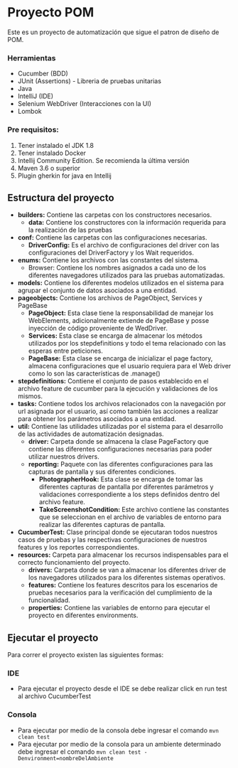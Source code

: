 # Proyecto POM

Este es un proyecto de automatización que sigue el patron de diseño de POM.

### Herramientas

* Cucumber (BDD)
* JUnit (Assertions) - Libreria de pruebas unitarias
* Java
* IntelliJ (IDE)
* Selenium WebDriver (Interacciones con la UI)
* Lombok

### Pre requisitos:

1. Tener instalado el JDK 1.8
2. Tener instalado Docker
3. Intellij Community Edition. Se recomienda la última versión
4. Maven 3.6 o superior
5. Plugin gherkin for java en Intellij

## Estructura del proyecto

* **builders:** Contiene las carpetas con los constructores necesarios.
    * **data:** Contiene los constructores con la información requerida para la realización de las pruebas
* **conf:** Contiene las carpetas con las configuraciones necesarias.
    * **DriverConfig:** Es el archivo de configuraciones del driver con las configuraciones del DriverFactory y los Wait requeridos.
* **enums:** Contiene los archivos con las constantes del sistema.
    * Browser: Contiene los nombres asignados a cada uno de los diferentes navegadores utilizados para las pruebas automatizadas.
* **models:** Contiene los diferentes modelos utilizados en el sistema para agrupar el conjunto de datos asociados a una entidad.
* **pageobjects:** Contiene los archivos de PageObject, Services y PageBase
    * **PageObject:** Esta clase tiene la responsabilidad de manejar los WebElements, adicionalmente extiende de PageBase y posse inyección de código proveniente de WedDriver.
    * **Services:** Esta clase se encarga de almacenar los métodos utilizados por los stepdefinitions y todo el tema relacionado con las esperas entre peticiones.
    * **PageBase:** Esta clase se encarga de inicializar el page factory, almacena configuraciones que el usuario requiera para el Web driver como lo son las características de .manage()
* **stepdefinitions:** Contiene el conjunto de pasos establecido en el archivo feature de cucumber para la ejecución y validaciones de los mismos.
* **tasks:** Contiene todos los archivos relacionados con la navegación por url asignada por el usuario, así como también las acciones a realizar para obtener los parámetros asociados a una entidad.
* **util:** Contiene las utilidades utilizadas por el sistema para el desarrollo de las actividades de automatización designadas.
    * **driver:** Carpeta donde se almacena la clase PageFactory que contiene las diferentes configuraciones necesarias para poder utilizar nuestros drivers.
    * **reporting:** Paquete con las diferentes configuraciones para las capturas de pantalla y sus diferentes condiciones.
        * **PhotographerHook:** Esta clase se encarga de tomar las diferentes capturas de pantalla por diferentes parámetros y validaciones correspondiente a los steps definidos dentro del archivo feature.
        * **TakeScreenshotCondition:** Este archivo contiene las constantes que se seleccionan en el archivo de variables de entorno para realizar las diferentes capturas de pantalla.
* **CucumberTest:** Clase principal donde se ejecutaran todos nuestros casos de pruebas y las respectivas configuraciones de nuestros features y los reportes correspondientes.
* **resources:** Carpeta para almacenar los recursos indispensables para el correcto funcionamiento del proyecto.
    * **drivers:** Carpeta donde se van a almacenar los diferentes driver de los navegadores utilizados para los diferentes sistemas operativos.
    * **features:** Contiene los features descritos para los escenarios de pruebas necesarios para la verificación del cumplimiento de la funcionalidad.
    * **properties:** Contiene las variables de entorno para ejecutar el proyecto en diferentes environments.
    
## Ejecutar el proyecto

Para correr el proyecto existen las siguientes formas:

### IDE
* Para ejecutar el proyecto desde el IDE se debe realizar click en run test al archivo CucumberTest

### Consola
* Para ejecutar por medio de la consola debe ingresar el comando `mvn clean test`
* Para ejecutar por medio de la consola para un ambiente determinado debe ingresar el comando `mvn clean test -Denvironment=nombreDelAmbiente`
